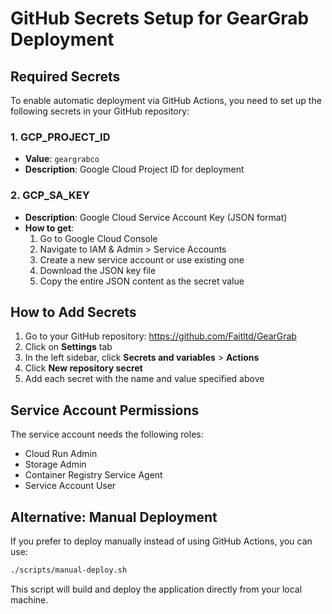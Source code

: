 # GitHub Secrets Setup for GearGrab Deployment

## Required Secrets

To enable automatic deployment via GitHub Actions, you need to set up the following secrets in your GitHub repository:

### 1. GCP_PROJECT_ID
- **Value**: `geargrabco`
- **Description**: Google Cloud Project ID for deployment

### 2. GCP_SA_KEY
- **Description**: Google Cloud Service Account Key (JSON format)
- **How to get**: 
  1. Go to Google Cloud Console
  2. Navigate to IAM & Admin > Service Accounts
  3. Create a new service account or use existing one
  4. Download the JSON key file
  5. Copy the entire JSON content as the secret value

## How to Add Secrets

1. Go to your GitHub repository: https://github.com/Faitltd/GearGrab
2. Click on **Settings** tab
3. In the left sidebar, click **Secrets and variables** > **Actions**
4. Click **New repository secret**
5. Add each secret with the name and value specified above

## Service Account Permissions

The service account needs the following roles:
- Cloud Run Admin
- Storage Admin
- Container Registry Service Agent
- Service Account User

## Alternative: Manual Deployment

If you prefer to deploy manually instead of using GitHub Actions, you can use:

```bash
./scripts/manual-deploy.sh
```

This script will build and deploy the application directly from your local machine.
